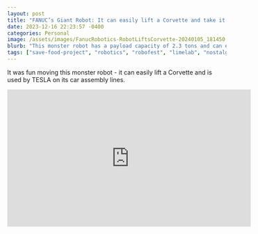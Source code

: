 ```yaml
---
layout: post
title: "FANUC’s Giant Robot: It can easily lift a Corvette and take it for a spin"
date: 2023-12-16 22:23:57 -0400
categories: Personal
image: /assets/images/FanucRobotics-RobotLiftsCorvette-20240105_181450.jpg
blurb: "This monster robot has a payload capacity of 2.3 tons and can easily lift a Corvette…"
tags: ["save-food-project", "robotics", "robofest", "limelab", "nostalgia", "my-journey"]
---
```


It was fun moving this monster robot - it can easily lift a Corvette and is used by TESLA on its car assembly lines.

<iframe width="560" height="315" src="https://www.youtube.com/embed/k2cqDAz9wsY?si=9iBNPBYU1atYL9GR" title="YouTube video player" frameborder="0" allow="accelerometer; autoplay; clipboard-write; encrypted-media; gyroscope; picture-in-picture; web-share" referrerpolicy="strict-origin-when-cross-origin" allowfullscreen></iframe>
